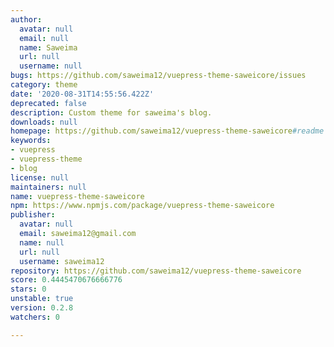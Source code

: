 ```yaml
---
author:
  avatar: null
  email: null
  name: Saweima
  url: null
  username: null
bugs: https://github.com/saweima12/vuepress-theme-saweicore/issues
category: theme
date: '2020-08-31T14:55:56.422Z'
deprecated: false
description: Custom theme for saweima's blog.
downloads: null
homepage: https://github.com/saweima12/vuepress-theme-saweicore#readme
keywords:
- vuepress
- vuepress-theme
- blog
license: null
maintainers: null
name: vuepress-theme-saweicore
npm: https://www.npmjs.com/package/vuepress-theme-saweicore
publisher:
  avatar: null
  email: saweima12@gmail.com
  name: null
  url: null
  username: saweima12
repository: https://github.com/saweima12/vuepress-theme-saweicore
score: 0.4445470676666776
stars: 0
unstable: true
version: 0.2.8
watchers: 0

---
```


